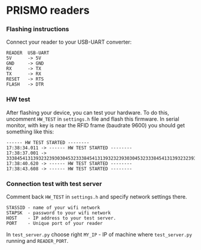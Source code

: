 # PRISMO readers
### Flashing instructions

Connect your reader to your USB-UART converter:

```
READER	USB-UART
5V 		-> 5V
GND		-> GND
RX		-> TX
TX		-> RX
RESET	-> RTS
FLASH	-> DTR
```

### HW test

After flashing your device, you can test your hardware. To do this, uncomment `HW_TEST` in `settings.h` file and flash this firmware. In serial monitor, with key is near the RFID frame (baudrate 9600) you should get something like this:

```
------ HW TEST STARTED --------
17:38:34.011 -> ------ HW TEST STARTED --------
17:38:37.001 -> 33384541313932323930304532333845413139323239303045323338454131393232393030453233384541313932323930304532333845413139323239303045323338454131393232393030453233384541
17:38:40.620 -> ------ HW TEST STARTED --------
17:38:43.608 -> ------ HW TEST STARTED --------

```

### Connection test with test server

Comment back `HW_TEST` in `settings.h` and specify network settings there.

```
STASSID	- name of your wifi network
STAPSK 	- password to your wifi network
HOST 	- IP address to your test server.
PORT	- Unique port of your reader
```

In `test_server.py` choose right `MY_IP` - IP of machine where `test_server.py` running and `READER_PORT`.